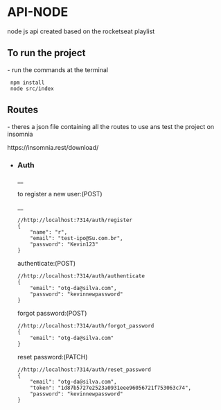 # API-NODE
node js api created based on the rocketseat playlist

<H2>To run the project</H2>
<p> - run the commands at the terminal</p>

```
 npm install
 node src/index
```

<H2>Routes</H2>
<p> - theres a json file containing all the routes to use ans test the project on insomnia</p>
<a target="_blank">https://insomnia.rest/download/<a>
 
* <H3>Auth</H3>
 	__<p> to register a new user:(POST)</p>__

	```
	//http://localhost:7314/auth/register
	{ 
		"name": "r",
		"email": "test-ipo@Su.com.br",
		"password": "Kevin123"
	}
	```

	<p> authenticate:(POST)</p>

	```
	//http://localhost:7314/auth/authenticate
	{
		"email": "otg-da@silva.com",
		"password": "kevinnewpassword"
	}
	```

	<p> forgot password:(POST)</p>

	```
	//http://localhost:7314/auth/forgot_password
	{
		"email": "otg-da@silva.com"
	}
	```

	<p> reset password:(PATCH)</p>

	```
	//http://localhost:7314/auth/reset_password
	{
		"email": "otg-da@silva.com",
		"token": "1d87b5727e2523a0931eee96056721f753063c74",
		"password": "kevinnewpassword"
	}
	```
